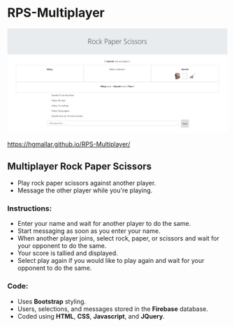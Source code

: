 # RPS-Multiplayer

![frontpage image](RPS.PNG) 

https://hgmallar.github.io/RPS-Multiplayer/

## Multiplayer Rock Paper Scissors
* Play rock paper scissors against another player.  
* Message the other player while you're playing.  

### Instructions:
* Enter your name and wait for another player to do the same.
* Start messaging as soon as you enter your name.
* When another player joins, select rock, paper, or scissors and wait for your opponent to do the same.  
* Your score is tallied and displayed.
* Select play again if you would like to play again and wait for your opponent to do the same.

### Code:
* Uses **Bootstrap** styling.
* Users, selections, and messages stored in the **Firebase** database.
* Coded using **HTML**, **CSS**, **Javascript**, and **JQuery**.


